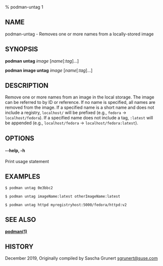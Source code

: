% podman-untag 1

## NAME
podman\-untag - Removes one or more names from a locally-stored image

## SYNOPSIS
**podman untag** *image* [*name*[:*tag*]...]

**podman image untag** *image* [*name*[:*tag*]...]

## DESCRIPTION
Remove one or more names from an image in the local storage.  The image can be referred to by ID or reference.  If no name is specified, all names are removed from the image.  If a specified name is a short name and does not include a registry, `localhost/` will be prefixed (e.g., `fedora` -> `localhost/fedora`). If a specified name does not include a tag, `:latest` will be appended (e.g., `localhost/fedora` -> `localhost/fedora:latest`).

## OPTIONS

#### **--help**, **-h**

Print usage statement

## EXAMPLES

```
$ podman untag 0e3bbc2

$ podman untag imageName:latest otherImageName:latest

$ podman untag httpd myregistryhost:5000/fedora/httpd:v2
```


## SEE ALSO
**[podman(1)](podman.1.md)**

## HISTORY
December 2019, Originally compiled by Sascha Grunert <sgrunert@suse.com>
